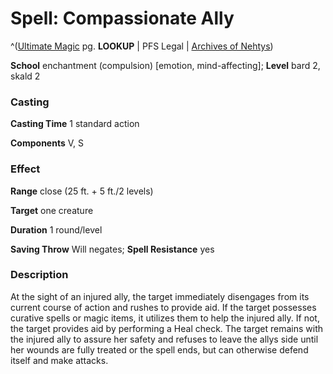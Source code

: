 # Spell: Compassionate Ally

^([Ultimate Magic][ss-compassionate-ally] pg. **LOOKUP** | PFS Legal | [Archives of Nehtys][sn-compassionate-ally])

**School** enchantment (compulsion) [emotion, mind-affecting]; **Level** bard 2, skald 2

### Casting

**Casting Time** 1 standard action  

**Components** V, S

### Effect

**Range** close (25 ft. + 5 ft./2 levels)  

**Target** one creature  

**Duration** 1 round/level  

**Saving Throw** Will negates; **Spell Resistance** yes

### Description

At the sight of an injured ally, the target immediately disengages from its current course of action and rushes to provide aid. If the target possesses curative spells or magic items, it utilizes them to help the injured ally. If not, the target provides aid by performing a Heal check. The target remains with the injured ally to assure her safety and refuses to leave the allys side until her wounds are fully treated or the spell ends, but can otherwise defend itself and make attacks.

[ss-compassionate-ally]: http://paizo.com/pathfinderRPG/v57
[sn-compassionate-ally]: http://www.archivesofnethys.com/SpellDisplay.aspx?ItemName=Compassionate%20Ally